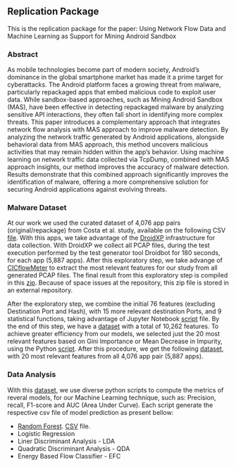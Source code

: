 ## Replication Package


This is the replication package for the paper: Using Network Flow Data and Machine Learning as Support for Mining Android Sandbox

### Abstract

As mobile technologies become part of modern society, Android’s dominance in the global smartphone market has made it
a prime target for cyberattacks. The Android platform faces a growing threat from malware, particularly repackaged apps that embed
malicious code to exploit user data. While sandbox-based approaches, such as Mining Android Sandbox (MAS), have been effective in
detecting repackaged malware by analyzing sensitive API interactions, they often fall short in identifying more complex threats. This
paper introduces a complementary approach that integrates network flow analysis with MAS approach to improve malware detection.
By analyzing the network traffic generated by Android applications, alongside behavioral data from MAS approach, this method
uncovers malicious activities that may remain hidden within the app’s behavior. Using machine learning on network traffic data
collected via TcpDump, combined with MAS approach insights, our method improves the accuracy of malware detection. Results
demonstrate that this combined approach significantly improves the identification of malware, offering a more comprehensive solution
for securing Android applications against evolving threats.

### Malware Dataset

At our work we used the curated dataset of 4,076 app pairs (original/repackage) from Costa et al. study, available on the following CSV [file](https://github.com/droidxp/paper-droidxptrace-results/blob/main/TSE/large_ds.csv). With this apps, we take advantage of the [DroidXP](https://github.com/droidxp/benchmark) infrastructure for data collection. With DroidXP we collect all PCAP files, during the test execution performed by the test generator tool Droidbot for 180 seconds, for each app (5,887 apps). After this exploratory step, we take advange of [CICflowMeter](https://github.com/ahlashkari/CICFlowMeter) to extract the most relevant features for our study from all generated PCAP files. The final result from this exploratory step is compiled in this [zip](https://unbbr-my.sharepoint.com/:u:/g/personal/180040723_aluno_unb_br/EQi-3p0Rg1xDtsUt7hwGTHABJaCwOB2DbbWDFjUrG5jZ8A?e=KWXkOu). Because of space issues at the repository, this zip file is stored in an external repository.

After the exploratory step, we combine the initial 76 features (excluding Destination Port and Hash), with 15 more relevant destination Ports, and 9 statistical functions, taking advantage of Jupyter Notebook [script](https://github.com/droidxp/ML/blob/master/features_enge.ipynb) file. By the end of this step, we have a [dataset](https://unbbr-my.sharepoint.com/:x:/g/personal/180040723_aluno_unb_br/Eclh5qBUIblAvKj7EPU-RcMB7c4YfXF2ezKXiWh-gij5tw?e=5JBOs3) with a total of 10,262 features. To achieve greater efficiency from our models, we selected just the 20 most relevant features based on Gini Importance or Mean Decrease in Impurity, using the Python [script](https://github.com/droidxp/ML/blob/master/clearFile.py). After this procedure, we get the following [dataset](https://github.com/droidxp/ML/blob/master/cleaned_file.csv), with 20 most relevant features from all 4,076 app pair (5,887 apps).

### Data Analysis

With this [dataset](https://github.com/droidxp/ML/blob/master/clearFile.py), we use diverse python scripts to compute the metrics of reveral models, for our Machine Learning technique, such as: Precision, recall, F1-score and AUC (Area Under Curve). Each script generate the respective csv file of model prediction as present bellow:

+ [Random Forest](https://github.com/droidxp/ML/blob/master/DecisionTree.py). [CSV](https://github.com/droidxp/ML/blob/master/RandomForest.csv) file.
+ Logistic Regression
+ Liner Discriminant Analysis - LDA
+ Quadratic Discriminant Analysis - QDA
+ Energy Based Flow Classifier - EFC
